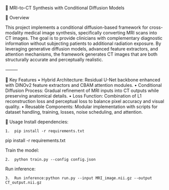 🧠 MRI-to-CT Synthesis with Conditional Diffusion Models

📌 Overview

This project implements a conditional diffusion-based framework for cross-modality medical image synthesis, specifically converting MRI scans into CT images. The goal is to provide clinicians with complementary diagnostic information without subjecting patients to additional radiation exposure. By leveraging generative diffusion models, advanced feature extractors, and attention mechanisms, the framework generates CT images that are both structurally accurate and perceptually realistic.

⸻

🔑 Key Features
	•	Hybrid Architecture: Residual U-Net backbone enhanced with DINOv2 feature extractors and CBAM attention modules.
	•	Conditional Diffusion Process: Gradual refinement of MRI inputs into CT outputs while preserving anatomical details.
	•	Loss Function: Combination of L1 reconstruction loss and perceptual loss to balance pixel accuracy and visual quality.
	•	Reusable Components: Modular implementation with scripts for dataset handling, training, losses, noise scheduling, and attention.

🚀 Usage
Install dependencies:

	1.	pip install -r requirements.txt

pip install -r requirements.txt

Train the model:

	2.	python train.py --config config.json


Run inference:

	3.	Run inference:python run.py --input MRI_image.nii.gz --output CT_output.nii.gz





